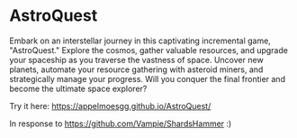 # AstroQuest

Embark on an interstellar journey in this captivating incremental game, "AstroQuest." Explore the cosmos, gather valuable resources, and upgrade your spaceship as you traverse the vastness of space. Uncover new planets, automate your resource gathering with asteroid miners, and strategically manage your progress. Will you conquer the final frontier and become the ultimate space explorer?

Try it here: https://appelmoesgg.github.io/AstroQuest/

In response to https://github.com/Vampie/ShardsHammer :)
